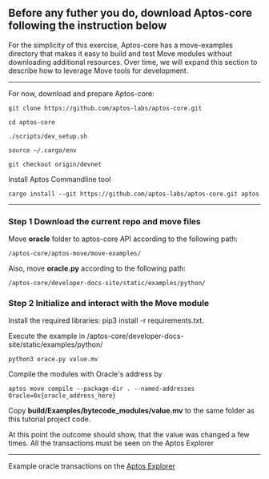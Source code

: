 ## Before any futher you do, download Aptos-core following the instruction below

For the simplicity of this exercise, Aptos-core has a move-examples directory that makes it easy to build and test Move modules without downloading additional resources. Over time, we will expand this section to describe how to leverage Move tools for development.

---

For now, download and prepare Aptos-core:

```
git clone https://github.com/aptos-labs/aptos-core.git

cd aptos-core

./scripts/dev_setup.sh

source ~/.cargo/env

git checkout origin/devnet
```

Install Aptos Commandline tool

```
cargo install --git https://github.com/aptos-labs/aptos-core.git aptos
```

---

### Step 1 Download the current repo and move files

Move **oracle** folder to aptos-core API according to the following path: 
```
/aptos-core/aptos-move/move-examples/
```
Also, move **oracle.py**  according to the following path: 
```
/aptos-core/developer-docs-site/static/examples/python/
```

### Step 2 Initialize and interact with the Move module

Install the required libraries: pip3 install -r requirements.txt.

Execute the example in /aptos-core/developer-docs-site/static/examples/python/ 

```
python3 orace.py value.mv
```

Compile the modules with Oracle's address by

```
aptos move compile --package-dir . --named-addresses Oracle=0x{oracle_address_here}
```

Copy **build/Examples/bytecode_modules/value.mv** to the same folder as this tutorial project code.

At this point the outcome should show, that the value was changed a few times. All the transactions must be seen on the Aptos Explorer

---

Example oracle transactions on the [Aptos Explorer](https://aptos-explorer.netlify.app/account/0xbb6bff0f52101a226f847d451b738f6c7d6be2ab11bf3a968c4e96bf0154cd5c)
